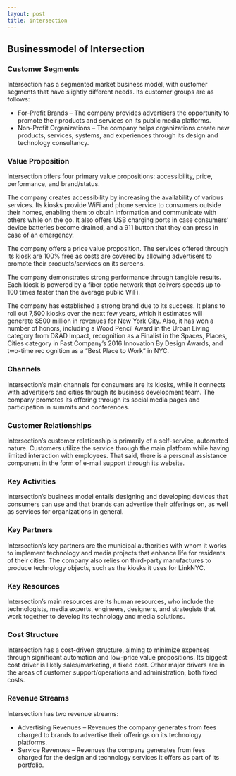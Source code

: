 ```yaml
---
layout: post
title: intersection
---
```


Businessmodel of Intersection
------------------------------

### Customer Segments

Intersection has a segmented market business model, with customer segments that have slightly different needs. Its customer groups are as follows:

 * For-Profit Brands – The company provides advertisers the opportunity to promote their products and services on its public media platforms.
* Non-Profit Organizations – The company helps organizations create new products, services, systems, and experiences through its design and technology consultancy.
 ### Value Proposition

Intersection offers four primary value propositions: accessibility, price, performance, and brand/status.

The company creates accessibility by increasing the availability of various services. Its kiosks provide WiFi and phone service to consumers outside their homes, enabling them to obtain information and communicate with others while on the go. It also offers USB charging ports in case consumers’ device batteries become drained, and a 911 button that they can press in case of an emergency.

The company offers a price value proposition. The services offered through its kiosk are 100% free as costs are covered by allowing advertisers to promote their products/services on its screens.

The company demonstrates strong performance through tangible results. Each kiosk is powered by a fiber optic network that delivers speeds up to 100 times faster than the average public WiFi.

The company has established a strong brand due to its success. It plans to roll out 7,500 kiosks over the next few years, which it estimates will generate $500 million in revenues for New York City. Also, it has won a number of honors, including a Wood Pencil Award in the Urban Living category from D&AD Impact, recognition as a Finalist in the Spaces, Places, Cities category in Fast Company’s 2016 Innovation By Design Awards, and two-time rec ognition as a “Best Place to Work“ in NYC.

### Channels

Intersection’s main channels for consumers are its kiosks, while it connects with advertisers and cities through its business development team. The company promotes its offering through its social media pages and participation in summits and conferences.

### Customer Relationships

Intersection’s customer relationship is primarily of a self-service, automated nature. Customers utilize the service through the main platform while having limited interaction with employees. That said, there is a personal assistance component in the form of e-mail support through its website.

### Key Activities

Intersection’s business model entails designing and developing devices that consumers can use and that brands can advertise their offerings on, as well as services for organizations in general.

### Key Partners

Intersection’s key partners are the municipal authorities with whom it works to implement technology and media projects that enhance life for residents of their cities. The company also relies on third-party manufactures to produce technology objects, such as the kiosks it uses for LinkNYC.

### Key Resources

Intersection’s main resources are its human resources, who include the technologists, media experts, engineers, designers, and strategists that work together to develop its technology and media solutions.

### Cost Structure

Intersection has a cost-driven structure, aiming to minimize expenses through significant automation and low-price value propositions. Its biggest cost driver is likely sales/marketing, a fixed cost. Other major drivers are in the areas of customer support/operations and administration, both fixed costs.

### Revenue Streams

Intersection has two revenue streams:

 * Advertising Revenues – Revenues the company generates from fees charged to brands to advertise their offerings on its technology platforms.
* Service Revenues – Revenues the company generates from fees charged for the design and technology services it offers as part of its portfolio.

